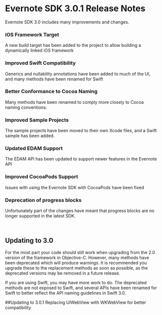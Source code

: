 # Evernote SDK 3.0.1 Release Notes

Evernote SDK 3.0 includes many improvements and changes. 

### iOS Framework Target
A new build target has been added to the project to allow building a dynamically linked iOS framework

### Improved Swift Compatibility
Generics and nullability annotations have been added to much of the UI, and many methods have been renamed for Swift

### Better Conformance to Cocoa Naming
Many methods have been renamed to comply more closely to Cocoa naming conventions.

### Improved Sample Projects
The sample projects have been moved to their own Xcode files, and a Swift sample has been added.

### Updated EDAM Support
The EDAM API has been updated to support newer features in the Evernote API

### Improved CocoaPods Support
Issues with using the Evernote SDK with CocoaPods have been fixed

### Deprecation of progress blocks
Unfortunately part of the changes have meant that progress blocks are no longer supported in the latest SDK.

<br/>

## Updating to 3.0
For the most part your code should still work when upgrading from the 2.0 version of the framework in Objective-C. However, many methods have been deprecated which will produce warnings. It is recommended you upgrade these to the replacement methods as soon as possible, as the deprecated versions may be removed in a future release.

If you are using Swift, you may have more work to do. The deprecated methods are not exposed to Swift, and several APIs have been renamed for Swift to better reflect the API naming guidelines in Swift 3.0.

##Updating to 3.0.1
Replacing UIWebView with WKWebView for better compatibility

